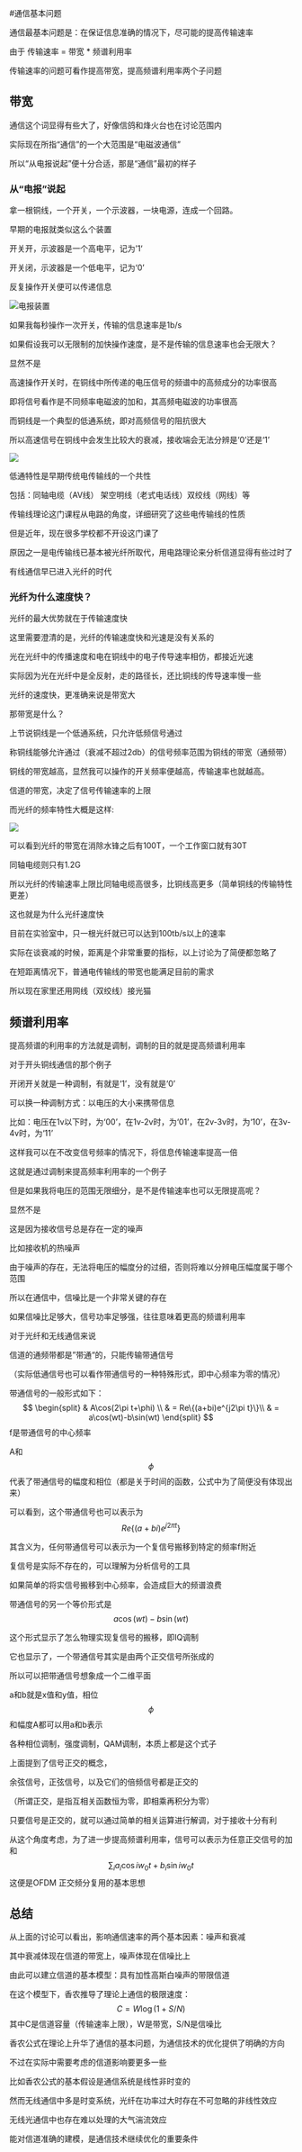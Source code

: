 #通信基本问题



通信最基本问题是：在保证信息准确的情况下，尽可能的提高传输速率

由于 传输速率 = 带宽 * 频谱利用率

传输速率的问题可看作提高带宽，提高频谱利用率两个子问题



## 带宽

通信这个词显得有些大了，好像信鸽和烽火台也在讨论范围内

实际现在所指“通信”的一个大范围是“电磁波通信”

所以“从电报说起”便十分合适，那是“通信”最初的样子



### 从“电报”说起

拿一根铜线，一个开关，一个示波器，一块电源，连成一个回路。

早期的电报就类似这么个装置

开关开，示波器是一个高电平，记为’1‘

开关闭，示波器是一个低电平，记为‘0’

反复操作开关便可以传递信息

![电报装置](https://upload.wikimedia.org/wikipedia/commons/3/34/Telegrafo.png)

如果我每秒操作一次开关，传输的信息速率是1b/s

如果假设我可以无限制的加快操作速度，是不是传输的信息速率也会无限大？



显然不是



高速操作开关时，在铜线中所传递的电压信号的频谱中的高频成分的功率很高

即将信号看作是不同频率电磁波的加和，其高频电磁波的功率很高

而铜线是一个典型的低通系统，即对高频信号的阻抗很大

所以高速信号在铜线中会发生比较大的衰减，接收端会无法分辨是‘0’还是‘1’

![](https://raw.githubusercontent.com/JamiePlur/deep-learning-in-optics/master/pic%E5%90%8C%E8%BD%B4%E7%94%B5%E7%BC%86%E7%89%B9%E6%80%A7.gif)

低通特性是早期传统电传输线的一个共性

包括：同轴电缆（AV线） 架空明线（老式电话线）双绞线（网线）等

传输线理论这门课程从电路的角度，详细研究了这些电传输线的性质

但是近年，现在很多学校都不开设这门课了

原因之一是电传输线已基本被光纤所取代，用电路理论来分析信道显得有些过时了

有线通信早已进入光纤的时代



### 光纤为什么速度快？



光纤的最大优势就在于传输速度快

这里需要澄清的是，光纤的传输速度快和光速是没有关系的

光在光纤中的传播速度和电在铜线中的电子传导速率相仿，都接近光速

实际因为光在光纤中是全反射，走的路径长，还比铜线的传导速率慢一些



光纤的速度快，更准确来说是带宽大

那带宽是什么？



上节说铜线是一个低通系统，只允许低频信号通过

称铜线能够允许通过（衰减不超过2db）的信号频率范围为铜线的带宽（通频带）

铜线的带宽越高，显然我可以操作的开关频率便越高，传输速率也就越高。

信道的带宽，决定了信号传输速率的上限



而光纤的频率特性大概是这样:

![](https://raw.githubusercontent.com/JamiePlur/deep-learning-in-optics/master/pic%E5%85%89%E7%BA%A4%E9%80%9A%E9%A2%91%E5%B8%A6.jpg)

可以看到光纤的带宽在消除水锋之后有100T，一个工作窗口就有30T

同轴电缆则只有1.2G

所以光纤的传输速率上限比同轴电缆高很多，比铜线高更多（简单铜线的传输特性更差）

这也就是为什么光纤速度快

目前在实验室中，只一根光纤就已可以达到100tb/s以上的速率



实际在谈衰减的时候，距离是个非常重要的指标，以上讨论为了简便都忽略了

在短距离情况下，普通电传输线的带宽也能满足目前的需求

所以现在家里还用网线（双绞线）接光猫





##  频谱利用率



提高频谱的利用率的方法就是调制，调制的目的就是提高频谱利用率



对于开头铜线通信的那个例子

开闭开关就是一种调制，有就是‘1’，没有就是‘0’



可以换一种调制方式：以电压的大小来携带信息

比如：电压在1v以下时，为‘00’，在1v-2v时，为‘01’，在2v-3v时，为‘10’，在3v-4v时，为‘11’

这样我可以在不改变信号频率的情况下，将信息传输速率提高一倍

这就是通过调制来提高频率利用率的一个例子

但是如果我将电压的范围无限细分，是不是传输速率也可以无限提高呢？



显然不是



这是因为接收信号总是存在一定的噪声

比如接收机的热噪声

由于噪声的存在，无法将电压的幅度分的过细，否则将难以分辨电压幅度属于哪个范围

所以在通信中，信噪比是一个非常关键的存在

如果信噪比足够大，信号功率足够强，往往意味着更高的频谱利用率



对于光纤和无线通信来说

信道的通频带都是”带通“的，只能传输带通信号

（实际低通信号也可以看作带通信号的一种特殊形式，即中心频率为零的情况）

带通信号的一般形式如下：
$$
\begin{split}
& A\cos(2\pi t+\phi) \\
& = Re\{(a+bi)e^{j2\pi t}\}\\
& = a\cos(wt)-b\sin(wt)
\end{split}
$$
f是带通信号的中心频率

A和$$\phi$$代表了带通信号的幅度和相位（都是关于时间的函数，公式中为了简便没有体现出来）



可以看到，这个带通信号也可以表示为$$Re\{(a+bi)e^{j2\pi t}\}$$

其含义为，任何带通信号可以表示为一个复信号搬移到特定的频率f附近

复信号是实际不存在的，可以理解为分析信号的工具

如果简单的将实信号搬移到中心频率，会造成巨大的频谱浪费



带通信号的另一个等价形式是$$a\cos(wt)-b\sin(wt)$$

这个形式显示了怎么物理实现复信号的搬移，即IQ调制

它也显示了，一个带通信号其实是由两个正交信号所张成的

所以可以把带通信号想象成一个二维平面

a和b就是x值和y值，相位$$\phi$$和幅度A都可以用a和b表示

各种相位调制，强度调制，QAM调制，本质上都是这个式子



上面提到了信号正交的概念，

余弦信号，正弦信号，以及它们的倍频信号都是正交的

（所谓正交，是指互相关函数恒为零，即相乘再积分为零）

只要信号是正交的，就可以通过简单的相关运算进行解调，对于接收十分有利

从这个角度考虑，为了进一步提高频谱利用率，信号可以表示为任意正交信号的加和
$$
\sum_i a_i\cos i w_0t + b_i \sin i w_0t
$$
这便是OFDM 正交频分复用的基本思想



## 总结

从上面的讨论可以看出，影响通信速率的两个基本因素：噪声和衰减

其中衰减体现在信道的带宽上，噪声体现在信噪比上



由此可以建立信道的基本模型：具有加性高斯白噪声的带限信道

在这个模型下，香农推导了理论上通信的极限速度：
$$
C = W\log{(1+S/N)}
$$
其中C是信道容量（传输速率上限），W是带宽，S/N是信噪比

香农公式在理论上升华了通信的基本问题，为通信技术的优化提供了明确的方向



不过在实际中需要考虑的信道影响要更多一些

比如香农公式的基本假设是通信系统是线性非时变的

然而无线通信中多是时变系统，光纤在功率过大时存在不可忽略的非线性效应

无线光通信中也存在难以处理的大气湍流效应



能对信道准确的建模，是通信技术继续优化的重要条件



















